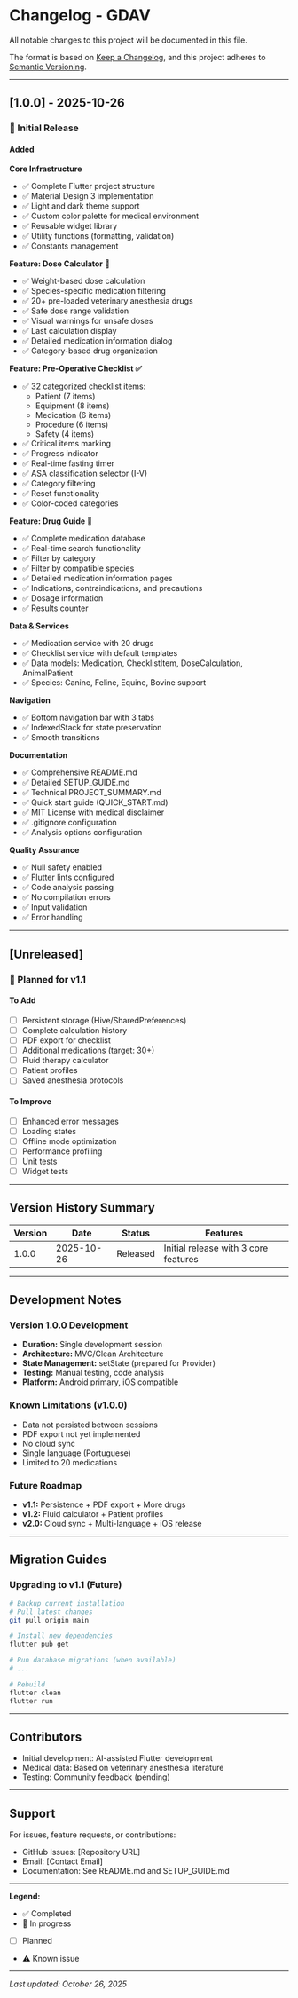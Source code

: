 # Changelog - GDAV

All notable changes to this project will be documented in this file.

The format is based on [Keep a Changelog](https://keepachangelog.com/en/1.0.0/),
and this project adheres to [Semantic Versioning](https://semver.org/spec/v2.0.0.html).

---

## [1.0.0] - 2025-10-26

### 🎉 Initial Release

#### Added

**Core Infrastructure**
- ✅ Complete Flutter project structure
- ✅ Material Design 3 implementation
- ✅ Light and dark theme support
- ✅ Custom color palette for medical environment
- ✅ Reusable widget library
- ✅ Utility functions (formatting, validation)
- ✅ Constants management

**Feature: Dose Calculator 💉**
- ✅ Weight-based dose calculation
- ✅ Species-specific medication filtering
- ✅ 20+ pre-loaded veterinary anesthesia drugs
- ✅ Safe dose range validation
- ✅ Visual warnings for unsafe doses
- ✅ Last calculation display
- ✅ Detailed medication information dialog
- ✅ Category-based drug organization

**Feature: Pre-Operative Checklist ✅**
- ✅ 32 categorized checklist items:
  - Patient (7 items)
  - Equipment (8 items)
  - Medication (6 items)
  - Procedure (6 items)
  - Safety (4 items)
- ✅ Critical items marking
- ✅ Progress indicator
- ✅ Real-time fasting timer
- ✅ ASA classification selector (I-V)
- ✅ Category filtering
- ✅ Reset functionality
- ✅ Color-coded categories

**Feature: Drug Guide 📖**
- ✅ Complete medication database
- ✅ Real-time search functionality
- ✅ Filter by category
- ✅ Filter by compatible species
- ✅ Detailed medication information pages
- ✅ Indications, contraindications, and precautions
- ✅ Dosage information
- ✅ Results counter

**Data & Services**
- ✅ Medication service with 20 drugs
- ✅ Checklist service with default templates
- ✅ Data models: Medication, ChecklistItem, DoseCalculation, AnimalPatient
- ✅ Species: Canine, Feline, Equine, Bovine support

**Navigation**
- ✅ Bottom navigation bar with 3 tabs
- ✅ IndexedStack for state preservation
- ✅ Smooth transitions

**Documentation**
- ✅ Comprehensive README.md
- ✅ Detailed SETUP_GUIDE.md
- ✅ Technical PROJECT_SUMMARY.md
- ✅ Quick start guide (QUICK_START.md)
- ✅ MIT License with medical disclaimer
- ✅ .gitignore configuration
- ✅ Analysis options configuration

**Quality Assurance**
- ✅ Null safety enabled
- ✅ Flutter lints configured
- ✅ Code analysis passing
- ✅ No compilation errors
- ✅ Input validation
- ✅ Error handling

---

## [Unreleased]

### 🔄 Planned for v1.1

#### To Add
- [ ] Persistent storage (Hive/SharedPreferences)
- [ ] Complete calculation history
- [ ] PDF export for checklist
- [ ] Additional medications (target: 30+)
- [ ] Fluid therapy calculator
- [ ] Patient profiles
- [ ] Saved anesthesia protocols

#### To Improve
- [ ] Enhanced error messages
- [ ] Loading states
- [ ] Offline mode optimization
- [ ] Performance profiling
- [ ] Unit tests
- [ ] Widget tests

---

## Version History Summary

| Version | Date       | Status   | Features                                    |
|---------|------------|----------|---------------------------------------------|
| 1.0.0   | 2025-10-26 | Released | Initial release with 3 core features        |

---

## Development Notes

### Version 1.0.0 Development
- **Duration:** Single development session
- **Architecture:** MVC/Clean Architecture
- **State Management:** setState (prepared for Provider)
- **Testing:** Manual testing, code analysis
- **Platform:** Android primary, iOS compatible

### Known Limitations (v1.0.0)
- Data not persisted between sessions
- PDF export not yet implemented
- No cloud sync
- Single language (Portuguese)
- Limited to 20 medications

### Future Roadmap
- **v1.1:** Persistence + PDF export + More drugs
- **v1.2:** Fluid calculator + Patient profiles
- **v2.0:** Cloud sync + Multi-language + iOS release

---

## Migration Guides

### Upgrading to v1.1 (Future)
```bash
# Backup current installation
# Pull latest changes
git pull origin main

# Install new dependencies
flutter pub get

# Run database migrations (when available)
# ...

# Rebuild
flutter clean
flutter run
```

---

## Contributors

- Initial development: AI-assisted Flutter development
- Medical data: Based on veterinary anesthesia literature
- Testing: Community feedback (pending)

---

## Support

For issues, feature requests, or contributions:
- GitHub Issues: [Repository URL]
- Email: [Contact Email]
- Documentation: See README.md and SETUP_GUIDE.md

---

**Legend:**
- ✅ Completed
- 🔄 In progress
- [ ] Planned
- ⚠️ Known issue

---

*Last updated: October 26, 2025*
